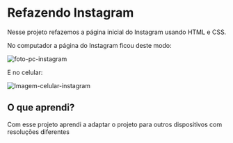 # Refazendo Instagram

Nesse projeto refazemos a página inicial do Instagram usando HTML e CSS.

No computador a página do Instagram ficou deste modo:

![foto-pc-instagram](https://i.imgur.com/3FRbofj.png)

E no celular:

![Imagem-celular-instagram](https://i.imgur.com/ejOwhVN.png)

## O que aprendi?

Com esse projeto aprendi a adaptar o projeto para outros dispositivos com resoluções diferentes
